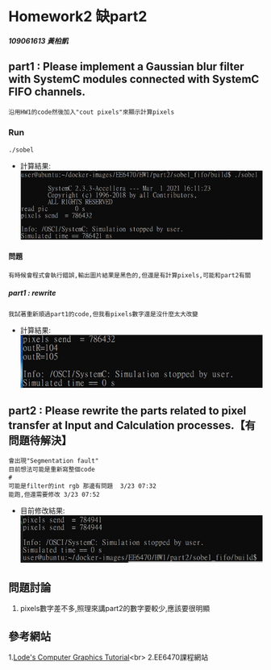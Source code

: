 # Homework2 缺part2

##### 109061613 黃柏凱


## part1 : Please implement a Gaussian blur filter with SystemC modules connected with SystemC FIFO channels.
    沿用HW1的code然後加入"cout pixels"來顯示計算pixels
### Run 
```
./sobel
```
* 計算結果:<br>
    ![](https://github.com/twyayaya/ee6470/blob/master/hw2/old_pixels_send_pic.jpg)

#### 問題
    有時候會程式會執行錯誤,輸出圖片結果是黑色的,但還是有計算pixels,可能和part2有關
    
##### part1 : rewrite
    我試著重新順過part1的code,但我看pixels數字還是沒什麼太大改變
    
* 計算結果:<br>
    ![](https://github.com/twyayaya/ee6470/blob/master/hw2/part1_rewrite/rewrite1.jpg)

## part2 : Please rewrite the parts related to pixel transfer at Input and Calculation processes.【有問題待解決】
    會出現"Segmentation fault"
    目前想法可能是重新寫整個code
    #
    可能是filter的int rgb 那邊有問題  3/23 07:32
    能跑,但還需要修改 3/23 07:52

* 目前修改結果:<br>
    ![](https://github.com/twyayaya/ee6470/blob/master/hw2/part2/hw2_part2.jpg)

## 問題討論
1. pixels數字差不多,照理來講part2的數字要較少,應該要很明顯

## 參考網站
1.[Lode's Computer Graphics Tutorial](https://lodev.org/cgtutor/filtering.html#Gaussian_Blur_)<br>
2.EE6470課程網站<br>

